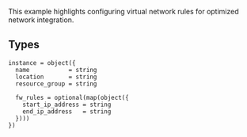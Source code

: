 This example highlights configuring virtual network rules for optimized network integration.

## Types

```hcl
instance = object({
  name           = string
  location       = string
  resource_group = string

  fw_rules = optional(map(object({
    start_ip_address = string
    end_ip_address   = string
  })))
})
```
